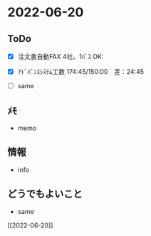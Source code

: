 # 2022-06-20

## ToDo
- [x] 注文書自動FAX 4社、1ﾊﾟｽ OK:
- [x] ｱﾄﾞﾊﾞﾝｽｼｽﾃﾑ工数 174:45/150:00　差：24:45
- [ ] same


## ﾒﾓ
- memo


## 情報
- info


## どうでもよいこと
- same


[[2022-06-20]]

